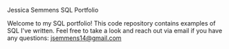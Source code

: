 Jessica Semmens SQL Portfolio

Welcome to my SQL portfolio! This code repository contains examples of SQL I've written. 
Feel free to take a look and reach out via email if you have any questions:
jsemmens14@gmail.com
